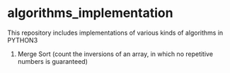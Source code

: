 # algorithms_implementation
This repository includes implementations of various kinds of algorithms in PYTHON3

1. Merge Sort (count the inversions of an array, in which no repetitive numbers is guaranteed)
